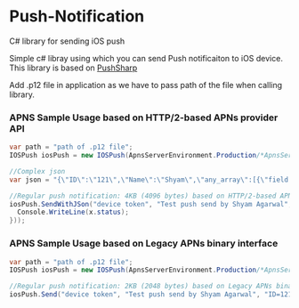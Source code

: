 # Push-Notification
C# library for sending iOS push

Simple c# libray using which you can send Push notificaiton to iOS device. This library is based on [PushSharp](https://github.com/Redth/PushSharp)

Add .p12 file in application as we have to pass path of the file when calling library.

### APNS Sample Usage based on HTTP/2-based APNs provider API
```csharp
var path = "path of .p12 file";
IOSPush iosPush = new IOSPush(ApnsServerEnvironment.Production/*ApnsServerEnvironment.Sandbox in case of development*/, path, "Password of p12 file");

//Complex json
var json = "{\"ID\":\"121\",\"Name\":\"Shyam\",\"any_array\":[{\"field 1\":\"field 1 value\",\"sub array\":[{\"field 1\":\"field 1 value\",\"field 2\":\"field 2 value\"}]}]}";

//Regular push notification: 4KB (4096 bytes) based on HTTP/2-based APNs provider API
iosPush.SendWithJSon("device token", "Test push send by Shyam Agarwal", json, new Action<Result>(x => {
  Console.WriteLine(x.status);
}));
```

### APNS Sample Usage based on Legacy APNs binary interface
```csharp
var path = "path of .p12 file";
IOSPush iosPush = new IOSPush(ApnsServerEnvironment.Production/*ApnsServerEnvironment.Sandbox in case of development*/, path, "Password of p12 file");

//Regular push notification: 2KB (2048 bytes) based on Legacy APNs binary interface
iosPush.Send("device token", "Test push send by Shyam Agarwal", "ID=121;Name=Shyam");
```